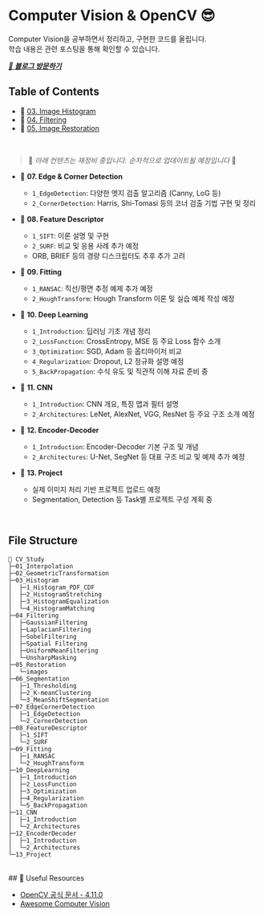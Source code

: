 # Computer Vision & OpenCV 😎

Computer Vision을 공부하면서 정리하고, 구현한 코드를 올립니다.  
학습 내용은 관련 포스팅을 통해 확인할 수 있습니다.

***[🔗 블로그 방문하기](https://he-kate1130.tistory.com/category/%F0%9F%A6%84AI/Computer%20Vision)***
<br>



## Table of Contents

- 🧮 [03. Image Histogram](https://github.com/mingyung-park/CV_Study/tree/main/03_Histogram)
- 🧹 [04. Filtering](https://github.com/mingyung-park/CV_Study/tree/main/04_Filtering)
- 🧼 [05. Image Restoration](https://github.com/mingyung-park/CV_Study/tree/main/05_Resotration)

<br>

> 🚧 *아래 컨텐츠는 재정비 중입니다. 순차적으로 업데이트될 예정입니다* 🚧

- 🔧 **07. Edge & Corner Detection**  
  - `1_EdgeDetection`: 다양한 엣지 검출 알고리즘 (Canny, LoG 등) 
  - `2_CornerDetection`: Harris, Shi-Tomasi 등의 코너 검출 기법 구현 및 정리 

- 🔧 **08. Feature Descriptor**  
  - `1_SIFT`: 이론 설명 및 구현
  - `2_SURF`: 비교 및 응용 사례 추가 예정  
  - ORB, BRIEF 등의 경량 디스크립터도 추후 추가 고려  

- 🔧 **09. Fitting**  
  - `1_RANSAC`: 직선/평면 추정 예제 추가 예정  
  - `2_HoughTransform`: Hough Transform 이론 및 실습 예제 작성 예정  

- 🔧 **10. Deep Learning**  
  - `1_Introduction`: 딥러닝 기초 개념 정리  
  - `2_LossFunction`: CrossEntropy, MSE 등 주요 Loss 함수 소개  
  - `3_Optimization`: SGD, Adam 등 옵티마이저 비교  
  - `4_Regularization`: Dropout, L2 정규화 설명 예정  
  - `5_BackPropagation`: 수식 유도 및 직관적 이해 자료 준비 중  

- 🔧 **11. CNN**  
  - `1_Introduction`: CNN 개요, 특징 맵과 필터 설명  
  - `2_Architectures`: LeNet, AlexNet, VGG, ResNet 등 주요 구조 소개 예정  

- 🔧 **12. Encoder-Decoder**  
  - `1_Introduction`: Encoder-Decoder 기본 구조 및 개념  
  - `2_Architectures`: U-Net, SegNet 등 대표 구조 비교 및 예제 추가 예정  

- 🔧 **13. Project**  
  - 실제 이미지 처리 기반 프로젝트 업로드 예정  
  - Segmentation, Detection 등 Task별 프로젝트 구성 계획 중

<br>

## File Structure
```
📂 CV_Study
├─01_Interpolation
├─02_GeometricTransformation
├─03_Histogram
│  ├─1_Histogram_PDF_CDF
│  ├─2_HistogramStretching
│  ├─3_HistogramEqualization
│  └─4_HistogramMatching
├─04_Filtering
│  ├─GaussianFiltering
│  ├─LaplacianFiltering
│  ├─SobelFiltering
│  ├─Spatial Filtering
│  ├─UniformMeanFiltering
│  └─UnsharpMasking
├─05_Restoration
│  └─images
├─06_Segmentation
│  ├─1_Thresholding
│  ├─2_K-meanClustering
│  └─3_MeanShiftSegmentation
├─07_EdgeCornerDetection
│  ├─1_EdgeDetection
│  └─2_CornerDetection
├─08_FeatureDescriptor
│  ├─1_SIFT
│  └─2_SURF
├─09_Fitting
│  ├─1_RANSAC
│  └─2_HoughTransform
├─10_DeepLearning
│  ├─1_Introduction
│  ├─2_LossFunction
│  ├─3_Optimization
│  ├─4_Regularization
│  └─5_BackPropagation
├─11_CNN
│  ├─1_Introduction
│  └─2_Architectures
├─12_EncoderDecoder
│  ├─1_Introduction
│  └─2_Architectures
└─13_Project
```
<br>
## 🧰 Useful Resources

- [OpenCV 공식 문서 - 4.11.0](https://docs.opencv.org/4.11.0/)
- [Awesome Computer Vision](https://github.com/jbhuang0604/awesome-computer-vision)

